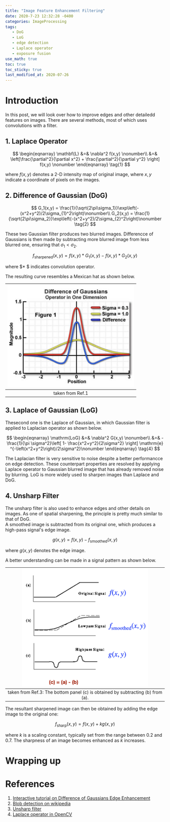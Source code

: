 ```yaml
---
title: "Image Feature Enhancement Filtering"
date: 2020-7-23 12:32:28 -0400
categories: ImageProcessing
tags:
   - DoG 
   - LoG
   - edge detection 
   - Laplace operator
   - exposure fusion
use_math: true
toc: true
toc_sticky: true
last_modified_at: 2020-07-26
---
```



# Introduction 

In this post, we will look over how to improve edges and other detailedd features on images. There are several methods, most of which uses convolutions with a filter. 

## 1. Laplace Operator 

$$
\begin{eqnarray}
\mathbf{L} &=& \nabla^2 f(x,y) \nonumber\\
&=& \left[\frac{\partial^2}{\partial x^2} + \frac{\partial^2}{\partial y^2}  \right] f(x,y) \nonumber
\end{eqnarray}
\tag{1}
$$

where $f(x,y)$ denotes a 2-D intensity map of original image, where $x,y$ indicate a coordinate of pixels on the images. 



## 2. Difference of Gaussian (DoG)  

$$
G_1(x,y) = \frac{1}{\sqrt{2\pi\sigma_1}}\exp\left(-(x^2+y^2)/2\sigma_{1}^2\right)\nonumber\\ 
G_2(x,y) = \frac{1}{\sqrt{2\pi\sigma_2}}\exp\left(-(x^2+y^2)/2\sigma_{2}^2\right)\nonumber
\tag{2} 
$$

These two Gaussian filter produces two blurred images. Differencce of Gaussians is then made by subtracting more blurred image from less blurred one, 
ensuring that $\sigma_1 < \sigma_2$. 

$$
f_{\mathrm{sharpened}}(x,y) = f(x,y)* G_1(x,y) - f(x,y) * G_2(x,y)
\tag{3}
$$

where $* $ indicates convolution operator. 


The resulting curve resembles a Mexican hat as shown below. 

|<img src="/assets/images/DoG.png" width="400px" >|
|:--:| 
|taken from Ref.1|


## 3. Laplace of Gaussian (LoG)

Thesecond one is the Laplace of Gaussian, in which Gaussian filter is applied to Laplacian operator as shown below. 

$$ 
\begin{eqnarray}
\mathrm{LoG} &=& \nabla^2 G(x,y) \nonumber\\
&=& -\frac{1}{\pi \sigma^2}\left[ 1- \frac{x^2+y^2}{2\sigma^2} \right] \mathrm{e} ^{-\left(x^2+y^2\right)/2\sigma^2}\nonumber
\end{eqnarray}
\tag{4}
$$

The Laplacian filter is very sensitive to noise despite a better performancce on edge detection. 
These counterpart properties are resolved by applying Laplace operator to Gaussian blurred image that has already removed noise by blurring. 
LoG is more widely used to sharpen images than Laplace and DoG. 


## 4. Unsharp Filter 

The unsharp filter is also used to enhance edges and other details on images. As one of spatial sharpening, the principle is pretty much similar to that of DoG.  
A smoothed image is subtracted from its original one, which produces a high-pass signal's edge image. 

$$
g(x,y) = f(x,y) - f_{\mathrm{smoothed}}(x,y)
\tag{5}
$$

where $g(x,y)$ denotes the edge image. 


A better understanding can be made in a signal pattern as shown below. 

|<img src="/assets/images/unsharpFiltering.jpeg" width="400px" >|
|:--:| 
|taken from Ref.3: The bottom panel (c) is obtained by subtracting (b) from (a).|


The resultant sharpened image can then be obtained by adding the edge image to the original one:  

$$
f_{\mathrm{sharp}}(x,y) = f(x,y) + kg(x,y)
\tag{6}
$$

where $k$ is a scaling constant, typically set from the range between 0.2 and 0.7. The sharpness of an image becomes enhanced as $k$ increases.



# Wrapping up


# References 
  
  1. [Interactive tutorial on Difference of Gaussians Edge Enhancement](https://micro.magnet.fsu.edu/primer/java/digitalimaging/processing/diffgaussians/index.html) 
  2. [Blob detection on wikipedia](https://en.wikipedia.org/wiki/Blob_detection#The_Laplacian_of_Gaussian)  
  3. [Unsharp filter](https://homepages.inf.ed.ac.uk/rbf/HIPR2/unsharp.htm)   
  4. [Laplace operator in OpenCV](https://docs.opencv.org/3.4/d5/db5/tutorial_laplace_operator.html)   
  
  
  
  
  
  
  
